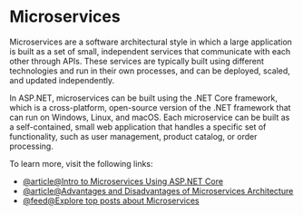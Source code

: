 # Microservices

Microservices are a software architectural style in which a large application is built as a set of small, independent services that communicate with each other through APIs. These services are typically built using different technologies and run in their own processes, and can be deployed, scaled, and updated independently.

In ASP.NET, microservices can be built using the .NET Core framework, which is a cross-platform, open-source version of the .NET framework that can run on Windows, Linux, and macOS. Each microservice can be built as a self-contained, small web application that handles a specific set of functionality, such as user management, product catalog, or order processing.

To learn more, visit the following links:

- [@article@Intro to Microservices Using ASP.NET Core](https://www.c-sharpcorner.com/article/microservice-using-asp-net-core/)
- [@article@Advantages and Disadvantages of Microservices Architecture](https://www.dotnettricks.com/learn/microservices/architecture-example-advantages)
- [@feed@Explore top posts about Microservices](https://app.daily.dev/tags/microservices?ref=roadmapsh)
